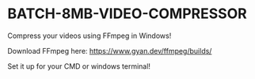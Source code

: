# BATCH-8MB-VIDEO-COMPRESSOR
Compress your videos using FFmpeg in Windows!

Download FFmpeg here: https://www.gyan.dev/ffmpeg/builds/

Set it up for your CMD or windows terminal!
